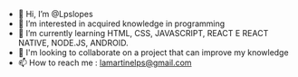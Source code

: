 - 👋 Hi, I’m @Lpslopes
- 👀 I’m interested in acquired knowledge in programming
- 🌱 I’m currently learning HTML, CSS, JAVASCRIPT, REACT E REACT NATIVE, NODE.JS, ANDROID.
- 💞️ I'm looking to collaborate on a project that can improve my knowledge
- 📫 How to reach me : lamartinelps@gmail.com


